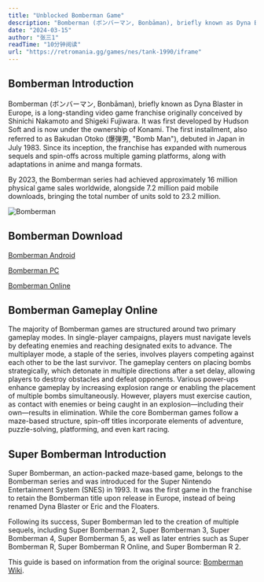 ```yaml
---
title: "Unblocked Bomberman Game"
description: "Bomberman (ボンバーマン, Bonbāman), briefly known as Dyna Blaster in Europe, is a long-standing video game franchise originally conceived by Shinichi Nakamoto and Shigeki Fujiwara. Play it Online"
date: "2024-03-15"
author: "张三1"
readTime: "10分钟阅读"
url: "https://retromania.gg/games/nes/tank-1990/iframe"
---
```


## Bomberman Introduction

Bomberman (ボンバーマン, Bonbāman), briefly known as Dyna Blaster in Europe, is a long-standing video game franchise originally conceived by Shinichi Nakamoto and Shigeki Fujiwara. It was first developed by Hudson Soft and is now under the ownership of Konami. The first installment, also referred to as Bakudan Otoko (爆弾男, "Bomb Man"), debuted in Japan in July 1983. Since its inception, the franchise has expanded with numerous sequels and spin-offs across multiple gaming platforms, along with adaptations in anime and manga formats.  

By 2023, the Bomberman series had achieved approximately 16 million physical game sales worldwide, alongside 7.2 million paid mobile downloads, bringing the total number of units sold to 23.2 million.  

![Bomberman](/images/bomberman-01.webp)

## Bomberman Download

[Bomberman Android](https://play.google.com/store/apps/details?id=com.RoyalArcade.BombMan&hl=en)

[Bomberman PC](https://www.myabandonware.com/game/bomberman-1eb)

[Bomberman Online](https://8090-game.online)

## Bomberman Gameplay Online

The majority of Bomberman games are structured around two primary gameplay modes. In single-player campaigns, players must navigate levels by defeating enemies and reaching designated exits to advance. The multiplayer mode, a staple of the series, involves players competing against each other to be the last survivor. The gameplay centers on placing bombs strategically, which detonate in multiple directions after a set delay, allowing players to destroy obstacles and defeat opponents. Various power-ups enhance gameplay by increasing explosion range or enabling the placement of multiple bombs simultaneously. However, players must exercise caution, as contact with enemies or being caught in an explosion—including their own—results in elimination. While the core Bomberman games follow a maze-based structure, spin-off titles incorporate elements of adventure, puzzle-solving, platforming, and even kart racing.  

## Super Bomberman Introduction

Super Bomberman, an action-packed maze-based game, belongs to the Bomberman series and was introduced for the Super Nintendo Entertainment System (SNES) in 1993. It was the first game in the franchise to retain the Bomberman title upon release in Europe, instead of being renamed Dyna Blaster or Eric and the Floaters.  

Following its success, Super Bomberman led to the creation of multiple sequels, including Super Bomberman 2, Super Bomberman 3, Super Bomberman 4, Super Bomberman 5, as well as later entries such as Super Bomberman R, Super Bomberman R Online, and Super Bomberman R 2.

This guide is based on information from the original source: [Bomberman Wiki](https://en.wikipedia.org/wiki/Bomberman).